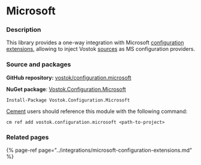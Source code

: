 # Microsoft

### Description

This library provides a one-way integration with Microsoft [configuration extensions](https://docs.microsoft.com/en-us/aspnet/core/fundamentals/configuration), allowing to inject Vostok [sources](../concepts-and-basics/configuration-sources.md) as MS configuration providers.

### Source and packages

**GitHub repository:** [vostok/configuration.microsoft](https://github.com/vostok/configuration.microsoft)

**NuGet package**: [Vostok.Configuration.Microsoft](https://www.nuget.org/packages/Vostok.Configuration.Microsoft)

```text
Install-Package Vostok.Configuration.Microsoft
```

[Cement](https://github.com/skbkontur/cement) users should reference this module with the following command:

```text
cm ref add vostok.configuration.microsoft <path-to-project>
```

### Related pages

{% page-ref page="../integrations/microsoft-configuration-extensions.md" %}



